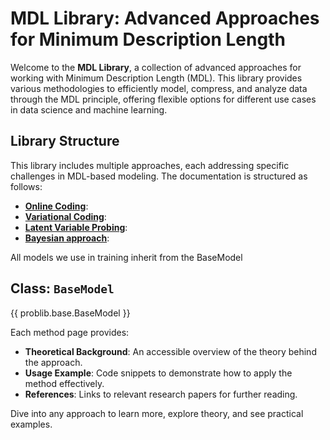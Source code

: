 # MDL Library: Advanced Approaches for Minimum Description Length

Welcome to the **MDL Library**, a collection of advanced approaches for working with Minimum Description Length (MDL). This library provides various methodologies to efficiently model, compress, and analyze data through the MDL principle, offering flexible options for different use cases in data science and machine learning.

## Library Structure

This library includes multiple approaches, each addressing specific challenges in MDL-based modeling. The documentation is structured as follows:

- **[Online Coding](online.md)**: 
- **[Variational Coding](variational.md)**:
- **[Latent Variable Probing](latent_var.md)**: 
- **[Bayesian approach](bayes.md)**: 

All models we use in training inherit from the BaseModel
## Class: `BaseModel`

{{ problib.base.BaseModel }}




Each method page provides:
- **Theoretical Background**: An accessible overview of the theory behind the approach.
- **Usage Example**: Code snippets to demonstrate how to apply the method effectively.
- **References**: Links to relevant research papers for further reading.

Dive into any approach to learn more, explore theory, and see practical examples.
